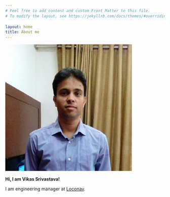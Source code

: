 ```yaml
---
# Feel free to add content and custom Front Matter to this file.
# To modify the layout, see https://jekyllrb.com/docs/themes/#overriding-theme-defaults

layout: home
title: About me
---
```


![Vikas Srivastava](./assets/image.jpeg)


**Hi, I am Vikas Srivastava!**

I am engineering manager at [Loconav](https://loconav.com/). 
